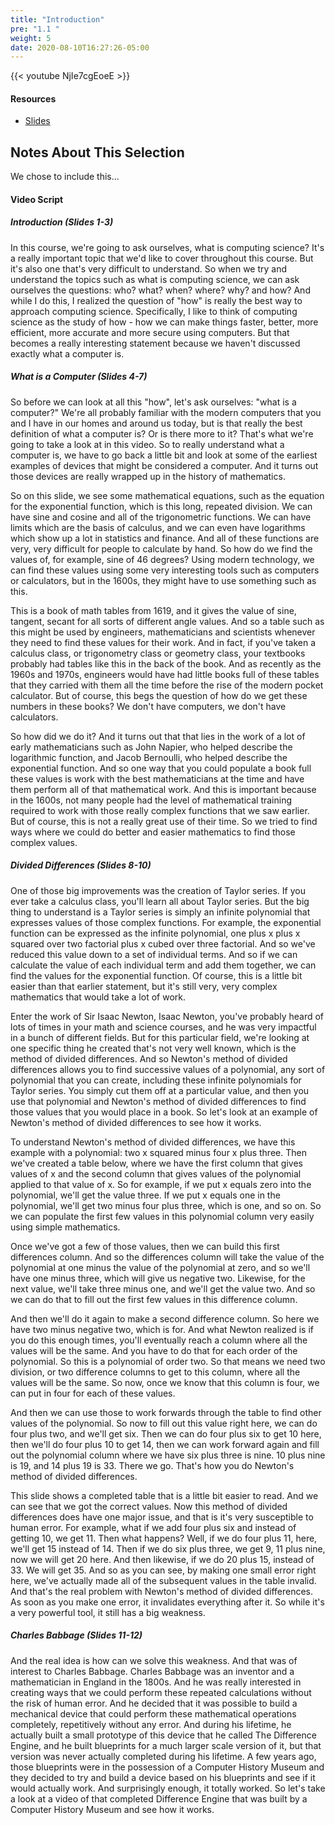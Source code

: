 ```yaml
---
title: "Introduction"
pre: "1.1 "
weight: 5
date: 2020-08-10T16:27:26-05:00
---
```


{{< youtube NjIe7cgEoeE >}}

<!-- CIS 115: https://youtu.be/5YQh01jOriA -->

#### Resources
* [Slides](../slides/01-What-is-Computing.pdf)

## Notes About This Selection

We chose to include this... 

#### Video Script

##### Introduction (Slides 1-3)

In this course, we're going to ask ourselves, what is computing science? It's a really important topic that we'd like to cover throughout this course. But it's also one that's very difficult to understand. So when we try and understand the topics such as what is computing science, we can ask ourselves the questions: who? what? when? where? why? and how? And while I do this, I realized the question of "how" is really the best way to approach computing science. Specifically, I like to think of computing science as the study of how - how we can make things faster, better, more efficient, more accurate and more secure using computers. But that becomes a really interesting statement because we haven't discussed exactly what a computer is. 

##### What is a Computer (Slides 4-7)

So before we can look at all this "how", let's ask ourselves: "what is a computer?" We're all probably familiar with the modern computers that you and I have in our homes and around us today, but is that really the best definition of what a computer is? Or is there more to it? That's what we're going to take a look at in this video. So to really understand what a computer is, we have to go back a little bit and look at some of the earliest examples of devices that might be considered a computer. And it turns out those devices are really wrapped up in the history of mathematics. 

So on this slide, we see some mathematical equations, such as the equation for the exponential function, which is this long, repeated division. We can have sine and cosine and all of the trigonometric functions. We can have limits which are the basis of calculus, and we can even have logarithms which show up a lot in statistics and finance. And all of these functions are very, very difficult for people to calculate by hand. So how do we find the values of, for example, sine of 46 degrees? Using modern technology, we can find these values using some very interesting tools such as computers or calculators, but in the 1600s, they might have to use something such as this. 

This is a book of math tables from 1619, and it gives the value of sine, tangent, secant for all sorts of different angle values. And so a table such as this might be used by engineers, mathematicians and scientists whenever they need to find these values for their work. And in fact, if you've taken a calculus class, or trigonometry class or geometry class, your textbooks probably had tables like this in the back of the book. And as recently as the 1960s and 1970s, engineers would have had little books full of these tables that they carried with them all the time before the rise of the modern pocket calculator. But of course, this begs the question of how do we get these numbers in these books? We don't have computers, we don't have calculators. 

So how did we do it? And it turns out that that lies in the work of a lot of early mathematicians such as John Napier, who helped describe the logarithmic function, and Jacob Bernoulli, who helped describe the exponential function. And so one way that you could populate a book full these values is work with the best mathematicians at the time and have them perform all of that mathematical work. And this is important because in the 1600s, not many people had the level of mathematical training required to work with those really complex functions that we saw earlier. But of course, this is not a really great use of their time. So we tried to find ways where we could do better and easier mathematics to find those complex values. 

##### Divided Differences (Slides 8-10)

One of those big improvements was the creation of Taylor series. If you ever take a calculus class, you'll learn all about Taylor series. But the big thing to understand is a Taylor series is simply an infinite polynomial that expresses values of those complex functions. For example, the exponential function can be expressed as the infinite polynomial, one plus x plus x squared over two factorial plus x cubed over three factorial. And so we've reduced this value down to a set of individual terms. And so if we can calculate the value of each individual term and add them together, we can find the values for the exponential function. Of course, this is a little bit easier than that earlier statement, but it's still very, very complex mathematics that would take a lot of work. 

Enter the work of Sir Isaac Newton, Isaac Newton, you've probably heard of lots of times in your math and science courses, and he was very impactful in a bunch of different fields. But for this particular field, we're looking at one specific thing he created that's not very well known, which is the method of divided differences. And so Newton's method of divided differences allows you to find successive values of a polynomial, any sort of polynomial that you can create, including these infinite polynomials for Taylor series. You simply cut them off at a particular value, and then you use that polynomial and Newton's method of divided differences to find those values that you would place in a book. So let's look at an example of Newton's method of divided differences to see how it works. 

To understand Newton's method of divided differences, we have this example with a polynomial: two x squared minus four x plus three. Then we've created a table below, where we have the first column that gives values of x and the second column that gives values of the polynomial applied to that value of x. So for example, if we put x equals zero into the polynomial, we'll get the value three. If we put x equals one in the polynomial, we'll get two minus four plus three, which is one, and so on. So we can populate the first few values in this polynomial column very easily using simple mathematics. 

Once we've got a few of those values, then we can build this first differences column. And so the differences column will take the value of the polynomial at one minus the value of the polynomial at zero, and so we'll have one minus three, which will give us negative two. Likewise, for the next value, we'll take three minus one, and we'll get the value two. And so we can do that to fill out the first few values in this difference column. 

And then we'll do it again to make a second difference column. So here we have two minus negative two, which is for. And what Newton realized is if you do this enough times, you'll eventually reach a column where all the values will be the same. And you have to do that for each order of the polynomial. So this is a polynomial of order two. So that means we need two division, or two difference columns to get to this column, where all the values will be the same. So now, once we know that this column is four, we can put in four for each of these values. 

And then we can use those to work forwards through the table to find other values of the polynomial. So now to fill out this value right here, we can do four plus two, and we'll get six. Then we can do four plus six to get 10 here, then we'll do four plus 10 to get 14, then we can work forward again and fill out the polynomial column where we have six plus three is nine. 10 plus nine is 19, and 14 plus 19 is 33. There we go. That's how you do Newton's method of divided differences. 

This slide shows a completed table that is a little bit easier to read. And we can see that we got the correct values. Now this method of divided differences does have one major issue, and that is it's very susceptible to human error. For example, what if we add four plus six and instead of getting 10, we get 11. Then what happens? Well, if we do four plus 11, here, we'll get 15 instead of 14. Then if we do six plus three, we get 9, 11 plus nine, now we will get 20 here. And then likewise, if we do 20 plus 15, instead of 33. We will get 35. And so as you can see, by making one small error right here, we've actually made all of the subsequent values in the table invalid. And that's the real problem with Newton's method of divided differences. As soon as you make one error, it invalidates everything after it. So while it's a very powerful tool, it still has a big weakness. 

##### Charles Babbage (Slides 11-12)

And the real idea is how can we solve this weakness. And that was of interest to Charles Babbage. Charles Babbage was an inventor and a mathematician in England in the 1800s. And he was really interested in creating ways that we could perform these repeated calculations without the risk of human error. And he decided that it was possible to build a mechanical device that could perform these mathematical operations completely, repetitively without any error. And during his lifetime, he actually built a small prototype of this device that he called The Difference Engine, and he built blueprints for a much larger scale version of it, but that version was never actually completed during his lifetime. A few years ago, those blueprints were in the possession of a Computer History Museum and they decided to try and build a device based on his blueprints and see if it would actually work. And surprisingly enough, it totally worked. So let's take a look at a video of that completed Difference Engine that was built by a Computer History Museum and see how it works. 

